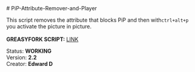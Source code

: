 <body color:#8de843;>
# PiP-Attribute-Remover-and-Player

This script removes the attribute that blocks PiP and then with` ctrl+alt+p ` you activate the picture in picture.<br>
<br>
<b>GREASYFORK SCRIPT:</b> <a href="https://greasyfork.org/en/scripts/475305-2-in-1">LINK</a>

 Status: <b>WORKING</b>
 <br>
 Version: <b>2.2</b>
 <br>
 Creator: <b>Edward D</b>
 </body>
